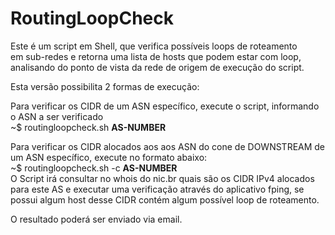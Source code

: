 <h1> RoutingLoopCheck</h1>
Este é um script em Shell, que verifica possíveis loops de roteamento</br>
em sub-redes e retorna uma lista de hosts que podem estar com loop,</br>
analisando do ponto de vista da rede de origem de execução do script.</br>

Esta versão possibilita 2 formas de execução: </br>

Para verificar os CIDR de um ASN específico, execute o script, informando o ASN a ser verificado</br>
~$ routingloopcheck.sh **AS-NUMBER**

Para verificar os CIDR alocados aos aos ASN do cone de DOWNSTREAM de um ASN específico, execute no formato abaixo:</br>
~$ routingloopcheck.sh -c **AS-NUMBER**</br>
O Script irá consultar no whois do nic.br quais são os CIDR IPv4 alocados</br>
para este AS e executar uma verificação através do aplicativo fping, se possui algum host desse CIDR contém algum possível loop de roteamento.</br>

O resultado poderá ser enviado via email.</br>
